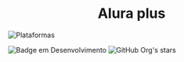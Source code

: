 <h1 align="center"> Alura plus </h1>

![Plataformas](https://github.com/Anthonylayon/alura-plus/assets/145517247/99236fff-145d-4857-917e-e8b0b12b8061)

![Badge em Desenvolvimento](http://img.shields.io/static/v1?label=STATUS&message=EM%20DESENVOLVIMENTO&color=GREEN&style=for-the-badge)
![GitHub Org's stars](https://img.shields.io/github/stars/camilafernanda?style=social)
